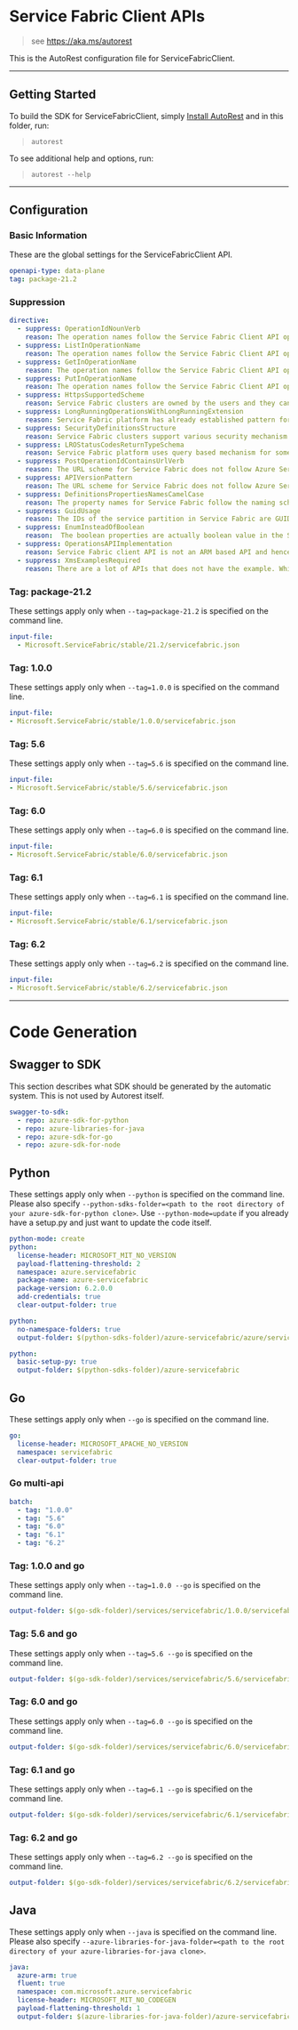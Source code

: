 # Service Fabric Client APIs

> see https://aka.ms/autorest

This is the AutoRest configuration file for ServiceFabricClient.

---

## Getting Started

To build the SDK for ServiceFabricClient, simply [Install AutoRest](https://aka.ms/autorest/install) and in this folder, run:

> `autorest`

To see additional help and options, run:

> `autorest --help`

---

## Configuration

### Basic Information

These are the global settings for the ServiceFabricClient API.

``` yaml
openapi-type: data-plane
tag: package-21.2
```

### Suppression

``` yaml
directive:
  - suppress: OperationIdNounVerb
    reason: The operation names follow the Service Fabric Client API operation names from the existing .NET SDK.
  - suppress: ListInOperationName
    reason: The operation names follow the Service Fabric Client API operation names from the existing .NET SDK.
  - suppress: GetInOperationName
    reason: The operation names follow the Service Fabric Client API operation names from the existing .NET SDK.    
  - suppress: PutInOperationName
    reason: The operation names follow the Service Fabric Client API operation names from the existing .NET SDK.
  - suppress: HttpsSupportedScheme
    reason: Service Fabric clusters are owned by the users and they can be configured to have a secure or un-secure client connection endpoint.    
  - suppress: LongRunningOperationsWithLongRunningExtension
    reason: Service Fabric platform has already established pattern for paged responses based on ContinuationToken parameter.
  - suppress: SecurityDefinitionsStructure
    reason: Service Fabric clusters support various security mechanism for the REST endpoint, this includes certificate, Kerberos, AD, AAD and others. The documentation for the REST API includes information on how to authenticate to the cluster endpoint secured with different mechanisms.
  - suppress: LROStatusCodesReturnTypeSchema
    reason: Service Fabric platform uses query based mechanism for some of the long running operations.
  - suppress: PostOperationIdContainsUrlVerb
    reason: The URL scheme for Service Fabric does not follow Azure Service rules. Service Fabric supports various functions on different entities that are modeled using POST.
  - suppress: APIVersionPattern
    reason: The URL scheme for Service Fabric does not follow Azure Service rules. Service Fabric supports various functions on different entities that are modeled using POST.
  - suppress: DefinitionsPropertiesNamesCamelCase
    reason: The property names for Service Fabric follow the naming scheme of existing property names in our client SDK and concepts. 
  - suppress: GuidUsage
    reason: The IDs of the service partition in Service Fabric are GUIDs.
  - suppress: EnumInsteadOfBoolean
    reason:  The boolean properties are actually boolean value in the Service Fabric's application model.
  - suppress: OperationsAPIImplementation
    reason: Service Fabric client API is not an ARM based API and hence this rule is not applicable.
  - suppress: XmsExamplesRequired
    reason: There are a lot of APIs that does not have the example. While it is being worked upon disabling this to ensure that we catch and fix other violations

```


### Tag: package-21.2

These settings apply only when `--tag=package-21.2` is specified on the command line.

```yaml $(tag) == 'package-21.2'
input-file:
  - Microsoft.ServiceFabric/stable/21.2/servicefabric.json
```
### Tag: 1.0.0

These settings apply only when `--tag=1.0.0` is specified on the command line.

``` yaml $(tag) == '1.0.0'
input-file:
- Microsoft.ServiceFabric/stable/1.0.0/servicefabric.json
```

### Tag: 5.6

These settings apply only when `--tag=5.6` is specified on the command line.

``` yaml $(tag) == '5.6'
input-file:
- Microsoft.ServiceFabric/stable/5.6/servicefabric.json
```

### Tag: 6.0

These settings apply only when `--tag=6.0` is specified on the command line.

``` yaml $(tag) == '6.0'
input-file:
- Microsoft.ServiceFabric/stable/6.0/servicefabric.json
```

### Tag: 6.1

These settings apply only when `--tag=6.1` is specified on the command line.

``` yaml $(tag) == '6.1'
input-file:
- Microsoft.ServiceFabric/stable/6.1/servicefabric.json
```

### Tag: 6.2

These settings apply only when `--tag=6.2` is specified on the command line.

``` yaml $(tag) == '6.2'
input-file:
- Microsoft.ServiceFabric/stable/6.2/servicefabric.json

```

---

# Code Generation

## Swagger to SDK

This section describes what SDK should be generated by the automatic system.
This is not used by Autorest itself.

``` yaml $(swagger-to-sdk)
swagger-to-sdk:
  - repo: azure-sdk-for-python
  - repo: azure-libraries-for-java
  - repo: azure-sdk-for-go
  - repo: azure-sdk-for-node
```

## Python

These settings apply only when `--python` is specified on the command line.
Please also specify `--python-sdks-folder=<path to the root directory of your azure-sdk-for-python clone>`.
Use `--python-mode=update` if you already have a setup.py and just want to update the code itself.

``` yaml $(python)
python-mode: create
python:
  license-header: MICROSOFT_MIT_NO_VERSION
  payload-flattening-threshold: 2
  namespace: azure.servicefabric
  package-name: azure-servicefabric
  package-version: 6.2.0.0
  add-credentials: true
  clear-output-folder: true
```

``` yaml $(python) && $(python-mode) == 'update'
python:
  no-namespace-folders: true
  output-folder: $(python-sdks-folder)/azure-servicefabric/azure/servicefabric
```

``` yaml $(python) && $(python-mode) == 'create'
python:
  basic-setup-py: true
  output-folder: $(python-sdks-folder)/azure-servicefabric
```

## Go

These settings apply only when `--go` is specified on the command line.

``` yaml $(go)
go:
  license-header: MICROSOFT_APACHE_NO_VERSION
  namespace: servicefabric
  clear-output-folder: true
```

### Go multi-api

``` yaml $(go) && $(multiapi)
batch:
  - tag: "1.0.0"
  - tag: "5.6"
  - tag: "6.0"
  - tag: "6.1"
  - tag: "6.2"
```

### Tag: 1.0.0 and go

These settings apply only when `--tag=1.0.0 --go` is specified on the command line.

``` yaml $(tag) == '1.0.0' && $(go)
output-folder: $(go-sdk-folder)/services/servicefabric/1.0.0/servicefabric
```

### Tag: 5.6 and go

These settings apply only when `--tag=5.6 --go` is specified on the command line.

``` yaml $(tag) == '5.6' && $(go)
output-folder: $(go-sdk-folder)/services/servicefabric/5.6/servicefabric
```

### Tag: 6.0 and go

These settings apply only when `--tag=6.0 --go` is specified on the command line.

``` yaml $(tag) == '6.0' && $(go)
output-folder: $(go-sdk-folder)/services/servicefabric/6.0/servicefabric
```

### Tag: 6.1 and go

These settings apply only when `--tag=6.1 --go` is specified on the command line.

``` yaml $(tag) == '6.1' && $(go)
output-folder: $(go-sdk-folder)/services/servicefabric/6.1/servicefabric
```

### Tag: 6.2 and go

These settings apply only when `--tag=6.2 --go` is specified on the command line.

``` yaml $(tag) == '6.2' && $(go)
output-folder: $(go-sdk-folder)/services/servicefabric/6.2/servicefabric
```

## Java

These settings apply only when `--java` is specified on the command line.
Please also specify `--azure-libraries-for-java-folder=<path to the root directory of your azure-libraries-for-java clone>`.

``` yaml $(java)
java:
  azure-arm: true
  fluent: true
  namespace: com.microsoft.azure.servicefabric
  license-header: MICROSOFT_MIT_NO_CODEGEN
  payload-flattening-threshold: 1
  output-folder: $(azure-libraries-for-java-folder)/azure-servicefabric
```
